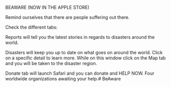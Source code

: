 BEAWARE (NOW IN THE APPLE STORE)

Remind ourselves that there are people suffering out there.

Check the different tabs:

Reports will tell you the latest stories in regards to disasters around the world.

Disasters will keep you up to date on what goes on around the world.   Click on a specific detail to learn more.  While on this window click on the Map tab and you will be taken to the disaster region.

Donate tab will launch Safari and you can donate and HELP NOW.  Four worldwide organizations awaiting your help.# BeAware
